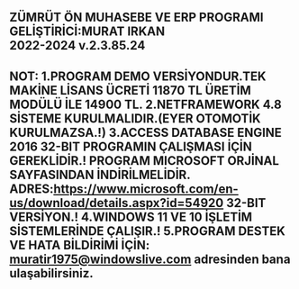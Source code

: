 ZÜMRÜT ÖN MUHASEBE VE ERP PROGRAMI  GELİŞTİRİCİ:MURAT IRKAN  
2022-2024 v.2.3.85.24
------------------------------------------
NOT:
1.PROGRAM DEMO VERSİYONDUR.TEK MAKİNE LİSANS ÜCRETİ 11870 TL ÜRETİM MODÜLÜ İLE 14900 TL.
2.NETFRAMEWORK 4.8 SİSTEME KURULMALIDIR.(EYER OTOMOTİK KURULMAZSA.!)
3.ACCESS DATABASE ENGINE 2016 32-BIT PROGRAMIN ÇALIŞMASI İÇİN GEREKLİDİR.!
PROGRAM MICROSOFT ORJİNAL SAYFASINDAN İNDİRİLMELİDİR.
ADRES:https://www.microsoft.com/en-us/download/details.aspx?id=54920
32-BIT VERSİYON.!
4.WINDOWS 11 VE 10 İŞLETİM SİSTEMLERİNDE ÇALIŞIR.!
5.PROGRAM DESTEK VE HATA BİLDİRİMİ İÇİN:
muratir1975@windowslive.com adresinden bana ulaşabilirsiniz.
-----------------------------------------------


